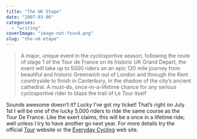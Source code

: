 ```yaml
---
title: "The UK Etape"
date: "2007-03-06"
categories: 
  - "writing"
coverImage: "image-not-found.png"
slug: "the-uk-etape"
---
```


> A major, unique event in the cyclosportive season, following the route of stage 1 of the Tour de France on its historic UK Grand Depart, the event will take up to 5000 riders on an epic 120 mile journey from beautiful and historic Greenwich out of London and through the Kent countryside to finish in Canterbury, in the shadow of the city’s ancient cathedral. A must-do, once-in-a-lifetime chance for any serious cyclosportive rider to blaze the trail of Le Tour itself

Sounds awesome doesn’t it? Lucky I’ve got my ticket! That’s right on July 1st I will be one of the lucky 5,000 riders to ride the same course as the Tour De France. Like the exert claims, this will be a once in a lifetime ride; well unless I try to have another go next year. For more details try the official [Tour](http://www.letour.fr/2007/TDF/presentation/us/etape1.html) website or the [Everyday Cycling](http://www.everydaycycling.com/events.aspx?fid=598) web site.
